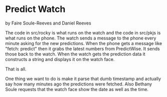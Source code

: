 # Predict Watch

by Faire Soule-Reeves and Daniel Reeves

The code in src/rocky is what runs on the watch and the code in src/pkjs is what runs on the phone.
The watch sends a message to the phone every minute asking for the new predictions.
When the phone gets a message like "fetch: predict" then it grabs the latest numbers from PredictWise.
It sends those back to the watch.
When the watch gets the prediction data it constructs a string and displays it on the watch face.

That is all.

One thing we want to do is make it parse that dumb timestamp and actually say how many minutes ago the predictions were fetched.
Also Bethany Soule requests that the watch face show the date as well as the time.
